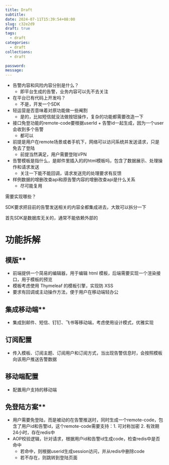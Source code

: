 ```yaml
---
title: Draft
subtitle:
date: 2024-07-11T15:39:54+08:00
slug: c32e2d9
draft: true
tags:
  - draft
categories:
  - draft
collections:
  - draft

password:
message:
---
```

- 告警内容和风险内容分别是什么？
	- 即平台生成的告警，业务内容可以先不去关注
- 在平台已有代码上开发吗？
	- 不是，开发一个SDK
- 轻运营是否意味着对原功能做一些阉割
	- 是的，比如短信就没法做按钮操作，复杂的功能都需要改造一下
- 接口免登功能的remote-code要根据userId + 告警id一起生成，因为一个user会收到多个告警
	- 都可以
- 前提是用户在remote场景或者手机下，网络可以访问系统并发送请求，只是免去了登陆
	- 前提当然满足，用户需要登陆VPN
- 告警模板是指什么，是邮件里插入的的html模板吗，包含了数据展示、处理操作和请求发送
	- 关注一下能不能回调，请求发送完的处理要求有反馈
- 样例数据的增删改查api和原告警内容的增删改查api是什么关系
	- 尽可能复用

需要实现哪些？

SDK要求把目前的告警发送相关的内容全都集成进去，大致可以拆分一下

首先SDK是数据库无关的，通常不能依赖外部的


# 功能拆解

## 模版**

- 前端提供一个简易的编辑器，用于编辑 html 模板，后端需要实现一个渲染接口，用于模板的预览
- 模板考虑使用 Thymeleaf 的模板引擎，实现防 XSS
- 要求有回调或主动操作方法，便于用户在移动端轻办公

## 集成移动端**

- 集成到邮件、短信、钉钉、飞书等移动端，考虑使用设计模式，优雅实现

## 订阅配置

- 传入模板、订阅主题、订阅用户和订阅方式，当出现告警信息时，会按照模板向该用户推送告警数据

## 移动端配置

- 配置用户支持的移动端

## 免登陆方案**

- 用户需要免登陆，而是被动的在告警推送时，同时生成一个remote-code，包含了用户id和告警id，这个remote-code需要支持：1. 可对称加密 2. 有效期24小时，存在redis中
- AOP校验逻辑，针对请求，根据用户id和告警id生成code，检查redis中是否命中
	- 若命中，则根据userid生成session访问，并从redis中删除code
	- 若不存在，则跳转到登陆页面


